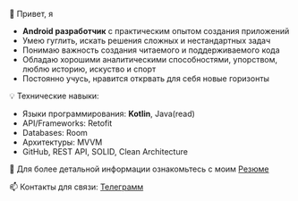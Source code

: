 👋 Привет, я
- **Android разработчик** с практическим опытом создания приложений
- Умею гуглить, искать решения сложных и нестандартных задач
- Понимаю важность создания читаемого и поддерживаемого кода
- Обладаю хорошими аналитическими способностями, упорством, люблю историю, искуство и спорт
- Постоянно учусь, нравится открвать для себя новые горизонты

💡 Технические навыки: 
- Языки программирования: **Kotlin**, Java(read)
- API/Frameworks: Retofit
- Databases: Room
- Архитектуры: MVVM
- GitHub, REST API, SOLID, Clean Architecture

📄 Для более детальной информации ознакомьтесь с моим [Резюме](https://hh.ru/resume/6a436b48ff0979dad80039ed1f61554242646e)

📫 Контакты для связи: [Телеграмм](https://t.me/a_shaportov)
